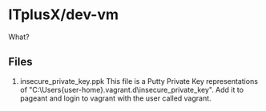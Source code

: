 # ITplusX/dev-vm

What?

## Files

1. insecure_private_key.ppk
This file is a Putty Private Key representations of "C:\Users\{user-home}\.vagrant.d\insecure_private_key". Add it to pageant and login to vagrant with the user called vagrant.